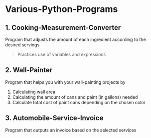 # Various-Python-Programs

## 1. Cooking-Measurement-Converter
Program that adjusts the amount of each ingredient according to the desired servings
> Practices use of variables and expressions

## 2. Wall-Painter
Program that helps you with your wall-painting projects by
1. Calculating wall area
2. Calculating the amount of cans and paint (in gallons) needed
3. Calculate total cost of paint cans depending on the chosen color

## 3. Automobile-Service-Invoice
Program that outputs an invoice based on the selected services
